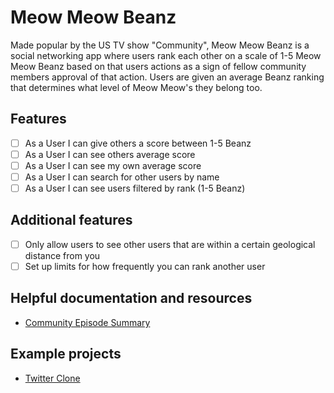 # Meow Meow Beanz

Made popular by the US TV show "Community", Meow Meow Beanz is a social networking app where users rank each other on a scale of 1-5 Meow Meow Beanz based on that users actions as a sign of fellow community members approval of that action.  Users are given an average Beanz ranking that determines what level of Meow Meow's they belong too.

## Features

- [ ] As a User I can give others a score between 1-5 Beanz
- [ ] As a User I can see others average score
- [ ] As a User I can see my own average score
- [ ] As a User I can search for other users by name
- [ ] As a User I can see users filtered by rank (1-5 Beanz)

## Additional features

- [ ] Only allow users to see other users that are within a certain geological distance from you
- [ ] Set up limits for how frequently you can rank another user

## Helpful documentation and resources

- [Community Episode Summary](https://en.wikipedia.org/wiki/App_Development_and_Condiments)

## Example projects

- [Twitter Clone](./Ideas/3\)Expert/TwitterClone.md)

